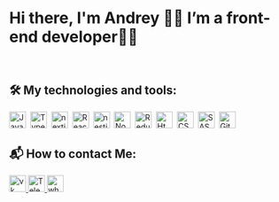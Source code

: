 <h1>Hi there, I'm Andrey ✌🏼 I’m a front-end developer👨‍💻</h1>

<br>

## 🛠 My technologies and tools:

<img src="https://img.icons8.com/color/48/null/javascript--v1.png" height="30" alt="JavaScript"/>&nbsp;
<img src="https://img.icons8.com/fluency/48/null/typescript--v2.png" height="30" alt="TypeScript"/>&nbsp;
<img src="https://img.icons8.com/color/48/nextjs.png" height="30" alt="nextjs"/>&nbsp;
<img src="https://img.icons8.com/color/48/null/react-native.png" height="30" alt="React"/>&nbsp;
<img src="https://img.icons8.com/color/48/nestjs.png" height="30" alt="nestjs"/>&nbsp;
<img src="https://img.icons8.com/fluency/48/null/node-js.png" height="30" alt="NodeJS"/>&nbsp;
<img src="https://img.icons8.com/color/48/null/redux.png" height="30" alt="Redux"/>&nbsp;
<img src="https://img.icons8.com/color/48/null/html-5--v1.png" height="30" alt="Html"/>&nbsp;
<img src="https://img.icons8.com/color/48/null/css3.png" height="30" alt="CSS"/>&nbsp;
<img src="https://img.icons8.com/color/48/null/sass.png" height="30" alt="SASS"/>&nbsp;
<img src="https://img.icons8.com/ios-filled/50/null/github.png" height="30" alt="GitHub"/>&nbsp;
<br>


## 📬 How to contact Me:

<a href="https://vk.com/mel_svk">
  <img src="https://img.icons8.com/color/48/vk-com.png" height="30" alt="vk"/>
</a>
<a href="https://t.me/mel_svk">
  <img src="https://img.icons8.com/color/48/null/telegram-app--v1.png" height="30" alt="Telegram"/>
</a>
<a href="https://wa.me/79234028154">
  <img src="https://img.icons8.com/color/48/whatsapp--v1.png" height="30" alt="whatsapp"/>
</a>
